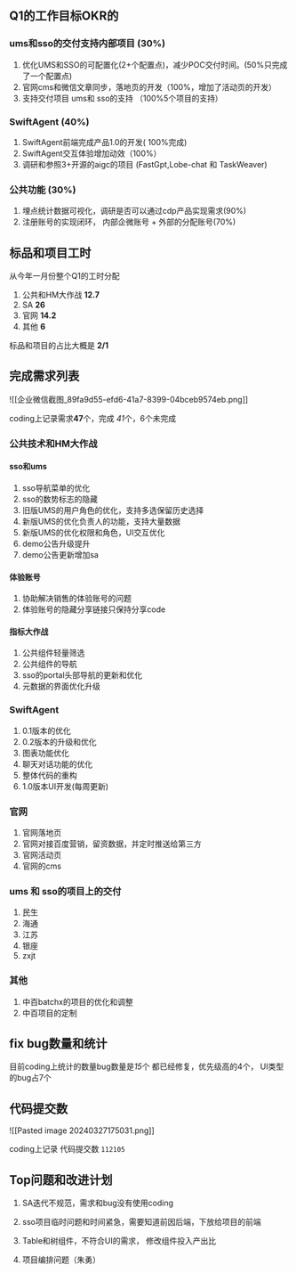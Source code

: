 
## Q1的工作目标OKR的

### ums和sso的交付支持内部项目 (30%)

1. 优化UMS和SSO的可配置化(2+个配置点)，减少POC交付时间。(50%只完成了一个配置点)
2. 官网cms和微信文章同步，落地页的开发（100%，增加了活动页的开发）
3. 支持交付项目 ums和 sso的支持 （100%5个项目的支持）

### SwiftAgent (40%)

1. SwiftAgent前端完成产品1.0的开发( 100%完成)
2. SwiftAgent交互体验增加动效（100%）
3. 调研和参照3+开源的aigc的项目 (FastGpt,Lobe-chat 和 TaskWeaver)

### 公共功能 (30%)

1. 埋点统计数据可视化，调研是否可以通过cdp产品实现需求(90%)
2. 注册账号的实现闭环， 内部企微账号 + 外部的分配账号(70%)

## 标品和项目工时

从今年一月份整个Q1的工时分配

1. 公共和HM大作战 **12.7**
2. SA **26**
3. 官网  **14.2**
4. 其他   **6**

标品和项目的占比大概是 **2/1**


## 完成需求列表

![[企业微信截图_89fa9d55-efd6-41a7-8399-04bceb9574eb.png]]

coding上记录需求**47**个，完成 *41*个，6个未完成

### 公共技术和HM大作战

#### sso和ums

1. sso导航菜单的优化
2. sso的数势标志的隐藏
3. 旧版UMS的用户角色的优化，支持多选保留历史选择
4. 新版UMS的优化负责人的功能，支持大量数据
5. 新版UMS的优化权限和角色，UI交互优化
6. demo公告升级提升
7. demo公告更新增加sa
   
#### 体验账号

1. 协助解决销售的体验账号的问题
2. 体验账号的隐藏分享链接只保持分享code

#### 指标大作战

1. 公共组件轻量筛选
2. 公共组件的导航
3. sso的portal头部导航的更新和优化
4. 元数据的界面优化升级   

### SwiftAgent

1. 0.1版本的优化
2. 0.2版本的升级和优化
3. 图表功能优化
4. 聊天对话功能的优化
5. 整体代码的重构
6. 1.0版本UI开发(每周更新)

### 官网

1. 官网落地页
2. 官网对接百度营销，留资数据，并定时推送给第三方
3. 官网活动页
4. 官网的cms

### ums 和 sso的项目上的交付

1. 民生 
2. 海通 
3. 江苏
4. 银座
5. zxjt
### 其他

1. 中百batchx的项目的优化和调整
2. 中百项目的定制


## fix bug数量和统计

目前coding上统计的数量bug数量是*15*个 都已经修复，优先级高的4个， UI类型的bug占7个



## 代码提交数


![[Pasted image 20240327175031.png]]

coding上记录 代码提交数 `112105`


## Top问题和改进计划

1. SA迭代不规范，需求和bug没有使用coding
2. sso项目临时问题和时间紧急，需要知道前因后端，下放给项目的前端
3. Table和树组件，不符合UI的需求， 修改组件投入产出比







4. 项目编排问题（朱勇）
